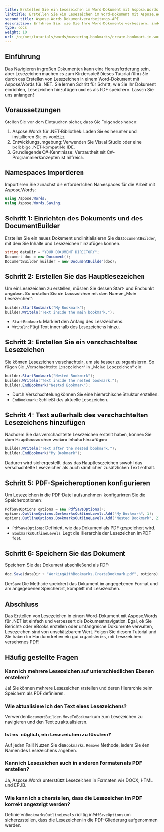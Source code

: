 ```yaml
---
title: Erstellen Sie ein Lesezeichen im Word-Dokument mit Aspose.Words für .NET
linktitle: Erstellen Sie ein Lesezeichen im Word-Dokument mit Aspose.Words für .NET
second_title: Aspose.Words Dokumentverarbeitungs-API
description: Erfahren Sie, wie Sie Ihre Word-Dokumente verbessern, indem Sie mit Aspose.Words für .NET Lesezeichen erstellen und verwalten. Diese Schritt-für-Schritt-Anleitung.
type: docs
weight: 10
url: /de/net/tutorials/words/mastering-bookmarks/create-bookmark-in-word-document/
---
```

## Einführung

Das Navigieren in großen Dokumenten kann eine Herausforderung sein, aber Lesezeichen machen es zum Kinderspiel! Dieses Tutorial führt Sie durch das Erstellen von Lesezeichen in einem Word-Dokument mit Aspose.Words für .NET. Sie lernen Schritt für Schritt, wie Sie Ihr Dokument einrichten, Lesezeichen hinzufügen und es als PDF speichern. Lassen Sie uns anfangen!

## Voraussetzungen

Stellen Sie vor dem Eintauchen sicher, dass Sie Folgendes haben:

1.  Aspose.Words für .NET-Bibliothek: Laden Sie es herunter und installieren Sie es von[Hier](https://releases.aspose.com/words/net/).
2. Entwicklungsumgebung: Verwenden Sie Visual Studio oder eine beliebige .NET-kompatible IDE.
3. Grundlegende C#-Kenntnisse: Vertrautheit mit C#-Programmierkonzepten ist hilfreich.

## Namespaces importieren

Importieren Sie zunächst die erforderlichen Namespaces für die Arbeit mit Aspose.Words:

```csharp
using Aspose.Words;
using Aspose.Words.Saving;
```

## Schritt 1: Einrichten des Dokuments und des DocumentBuilder

 Erstellen Sie ein neues Dokument und initialisieren Sie das`DocumentBuilder`, mit dem Sie Inhalte und Lesezeichen hinzufügen können.

```csharp
string dataDir = "YOUR DOCUMENT DIRECTORY";
Document doc = new Document();
DocumentBuilder builder = new DocumentBuilder(doc);
```

## Schritt 2: Erstellen Sie das Hauptlesezeichen

Um ein Lesezeichen zu erstellen, müssen Sie dessen Start- und Endpunkt angeben. So erstellen Sie ein Lesezeichen mit dem Namen „Mein Lesezeichen“:

```csharp
builder.StartBookmark("My Bookmark");
builder.Writeln("Text inside the main bookmark.");
```
- `StartBookmark`: Markiert den Anfang des Lesezeichens.
- `Writeln`: Fügt Text innerhalb des Lesezeichens hinzu.

## Schritt 3: Erstellen Sie ein verschachteltes Lesezeichen

Sie können Lesezeichen verschachteln, um sie besser zu organisieren. So fügen Sie „Verschachtelte Lesezeichen“ in „Meine Lesezeichen“ ein:

```csharp
builder.StartBookmark("Nested Bookmark");
builder.Writeln("Text inside the nested bookmark.");
builder.EndBookmark("Nested Bookmark");
```
- Durch Verschachtelung können Sie eine hierarchische Struktur erstellen. 
- `EndBookmark`: Schließt das aktuelle Lesezeichen.

## Schritt 4: Text außerhalb des verschachtelten Lesezeichens hinzufügen

Nachdem Sie das verschachtelte Lesezeichen erstellt haben, können Sie dem Hauptlesezeichen weitere Inhalte hinzufügen:

```csharp
builder.Writeln("Text after the nested bookmark.");
builder.EndBookmark("My Bookmark");
```
Dadurch wird sichergestellt, dass das Hauptlesezeichen sowohl das verschachtelte Lesezeichen als auch sämtlichen zusätzlichen Text enthält.

## Schritt 5: PDF-Speicheroptionen konfigurieren

Um Lesezeichen in die PDF-Datei aufzunehmen, konfigurieren Sie die Speicheroptionen:

```csharp
PdfSaveOptions options = new PdfSaveOptions();
options.OutlineOptions.BookmarksOutlineLevels.Add("My Bookmark", 1);
options.OutlineOptions.BookmarksOutlineLevels.Add("Nested Bookmark", 2);
```
- `PdfSaveOptions`: Definiert, wie das Dokument als PDF gespeichert wird.
- `BookmarksOutlineLevels`: Legt die Hierarchie der Lesezeichen im PDF fest.

## Schritt 6: Speichern Sie das Dokument

Speichern Sie das Dokument abschließend als PDF:

```csharp
doc.Save(dataDir + "WorkingWithBookmarks.CreateBookmark.pdf", options);
```
 Der`Save` Die Methode speichert das Dokument im angegebenen Format und am angegebenen Speicherort, komplett mit Lesezeichen.

## Abschluss

Das Erstellen von Lesezeichen in einem Word-Dokument mit Aspose.Words für .NET ist einfach und verbessert die Dokumentnavigation. Egal, ob Sie Berichte oder eBooks erstellen oder umfangreiche Dokumente verwalten, Lesezeichen sind von unschätzbarem Wert. Folgen Sie diesem Tutorial und Sie haben im Handumdrehen ein gut organisiertes, mit Lesezeichen versehenes PDF!

## Häufig gestellte Fragen

### Kann ich mehrere Lesezeichen auf unterschiedlichen Ebenen erstellen?
Ja! Sie können mehrere Lesezeichen erstellen und deren Hierarchie beim Speichern als PDF definieren.

### Wie aktualisiere ich den Text eines Lesezeichens?
 Verwenden`DocumentBuilder.MoveToBookmark`um zum Lesezeichen zu navigieren und den Text zu aktualisieren.

### Ist es möglich, ein Lesezeichen zu löschen?
 Auf jeden Fall! Nutzen Sie die`Bookmarks.Remove` Methode, indem Sie den Namen des Lesezeichens angeben.

### Kann ich Lesezeichen auch in anderen Formaten als PDF erstellen?
Ja, Aspose.Words unterstützt Lesezeichen in Formaten wie DOCX, HTML und EPUB.

### Wie kann ich sicherstellen, dass die Lesezeichen im PDF korrekt angezeigt werden?
 Definieren`BookmarksOutlineLevels` richtig in`PdfSaveOptions` um sicherzustellen, dass die Lesezeichen in die PDF-Gliederung aufgenommen werden.